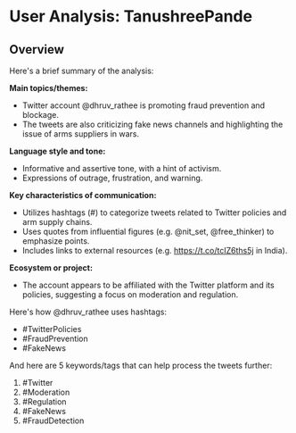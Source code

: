 # User Analysis: TanushreePande

## Overview

Here's a brief summary of the analysis:

**Main topics/themes:**
- Twitter account @dhruv_rathee is promoting fraud prevention and blockage.
- The tweets are also criticizing fake news channels and highlighting the issue of arms suppliers in wars.

**Language style and tone:**
- Informative and assertive tone, with a hint of activism.
- Expressions of outrage, frustration, and warning.

**Key characteristics of communication:**
- Utilizes hashtags (#) to categorize tweets related to Twitter policies and arm supply chains.
- Uses quotes from influential figures (e.g. @nit_set, @free_thinker) to emphasize points.
- Includes links to external resources (e.g. https://t.co/tcIZ6ths5j in India).

**Ecosystem or project:**
- The account appears to be affiliated with the Twitter platform and its policies, suggesting a focus on moderation and regulation.

Here's how @dhruv_rathee uses hashtags:

* #TwitterPolicies
* #FraudPrevention
* #FakeNews

And here are 5 keywords/tags that can help process the tweets further:

1. #Twitter
2. #Moderation
3. #Regulation
4. #FakeNews
5. #FraudDetection